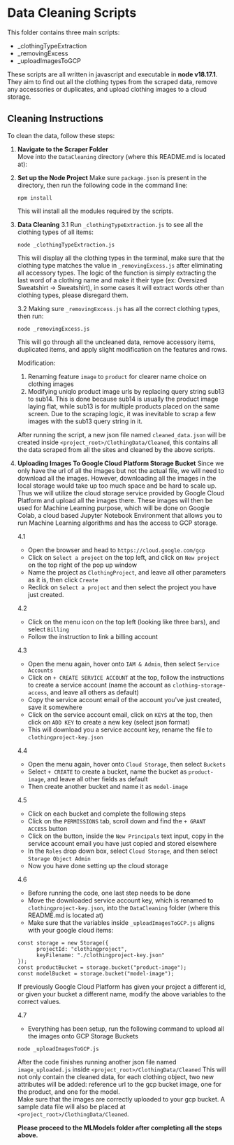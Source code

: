 # Data Cleaning Scripts

This folder contains three main scripts:
- _clothingTypeExtraction
- _removingExcess
- _uploadImagesToGCP

These scripts are all written in javascript and executable in **node v18.17.1**.  
They aim to find out all the clothing types from the scraped data, remove any accessories or duplicates, and upload clothing images to a cloud storage. 

## Cleaning Instructions

To clean the data, follow these steps: 

1. **Navigate to the Scraper Folder**  
   Move into the `DataCleaning` directory (where this README.md is located at):

2. **Set up the Node Project**
   Make sure `package.json` is present in the directory, then run the following code in the command line:
   ```
   npm install
   ``` 
   This will install all the modules required by the scripts.

3. **Data Cleaning**
   3.1 Run `_clothingTypeExtraction.js` to see all the clothing types of all items:
   ```
   node _clothingTypeExtraction.js
   ```
   This will display all the clothing types in the terminal, make sure that the clothing type matches the value in `_removingExcess.js` after eliminating all accessory types.
   The logic of the function is simply extracting the last word of a clothing name and make it their type (ex: Oversized Sweatshirt -> Sweatshirt), in some cases it will extract words other than clothing types, please disregard them.  

   3.2 Making sure `_removingExcess.js` has all the correct clothing types, then run:
   ```
   node _removingExcess.js
   ```
   This will go through all the uncleaned data, remove accessory items, duplicated items, and apply slight modification on the features and rows.

   Modification:  
   1. Renaming feature `image` to `product` for clearer name choice on clothing images
   2. Modifying uniqlo product image urls by replacing query string sub13 to sub14. This is done because sub14 is usually the product image laying flat, while sub13 is for multiple products placed on the same screen. Due to the scraping logic, it was inevitable to scrap a few images with the sub13 query string in it.

   After running the script, a new json file named `cleaned_data.json` will be created inside `<project_root>/ClothingData/Cleaned`, this contains all the data scraped from all the sites and cleaned by the above scripts.

4. **Uploading Images To Google Cloud Platform Storage Bucket**
   Since we only have the url of all the images but not the actual file, we will need to download all the images. However, downloading all the images in the local storage would take up too much space and be hard to scale up. Thus we will utilize the cloud storage service provided by Google Cloud Platform and upload all the images there. These images will then be used for Machine Learning purpose, which will be done on Google Colab, a cloud based Jupyter Notebook Environment that allows you to run Machine Learning algorithms and has the access to GCP storage.  
   
   4.1 
   - Open the browser and head to `https://cloud.google.com/gcp`
   - Click on `Select a project` on the top left, and click on `New project` on the top right of the pop up window
   - Name the project as `ClothingProject`, and leave all other parameters as it is, then click `Create`
   - Reclick on `Select a project` and then select the project you have just created.  

   4.2
   - Click on the menu icon on the top left (looking like three bars), and select `Billing`
   - Follow the instruction to link a billing account  

   4.3
   - Open the menu again, hover onto `IAM & Admin`, then select `Service Accounts`
   - Click on `+ CREATE SERVICE ACCOUNT` at the top, follow the instructions to create a service account (name the account as `clothing-storage-access`, and leave all others as default)
   - Copy the service account email of the account you've just created, save it somewhere  
   - Click on the service account email, click on `KEYS` at the top, then click on `ADD KEY` to create a new key (select json format)
   - This will download you a service account key, rename the file to `clothingproject-key.json`

   4.4
   - Open the menu again, hover onto `Cloud Storage`, then select `Buckets`
   - Select `+ CREATE` to create a bucket, name the bucket as `product-image`, and leave all other fields as default
   - Then create another bucket and name it as `model-image`

   4.5
   - Click on each bucket and complete the following steps
   - Click on the `PERMISSIONS` tab, scroll down and find the `+ GRANT ACCESS` button
   - Click on the button, inside the `New Principals` text input, copy in the service account email you have just copied and stored elsewhere
   - In the `Roles` drop down box, select `Cloud Storage`, and then select `Storage Object Admin`
   - Now you have done setting up the cloud storage

   4.6
   - Before running the code, one last step needs to be done
   - Move the downloaded service account key, which is renamed to `clothingproject-key.json`, into the `DataCleaning` folder (where this README.md is located at)
   - Make sure that the variables inside `_uploadImagesToGCP.js` aligns with your google cloud items:
   ```
   const storage = new Storage({
         projectId: "clothingproject",
         keyFilename: "./clothingproject-key.json"
   });
   const productBucket = storage.bucket("product-image");
   const modelBucket = storage.bucket("model-image"); 
   ```
   If previously Google Cloud Platform has given your project a different id, or given your bucket a different name, modify the above variables to the correct values.

   4.7
   - Everything has been setup, run the following command to upload all the images onto GCP Storage Buckets
   ```
   node _uploadImagesToGCP.js
   ```
   After the code finishes running another json file named `image_uploaded.js` inside `<project_root>/ClothingData/Cleaned`
   This will not only contain the cleaned data, for each clothing object, two new attributes will be added: reference url to the gcp bucket image, one for the product, and one for the model.  
   Make sure that the images are correctly uploaded to your gcp bucket.
   A sample data file will also be placed at `<project_root>/ClothingData/Cleaned`.

   **Please proceed to the MLModels folder after completing all the steps above.**